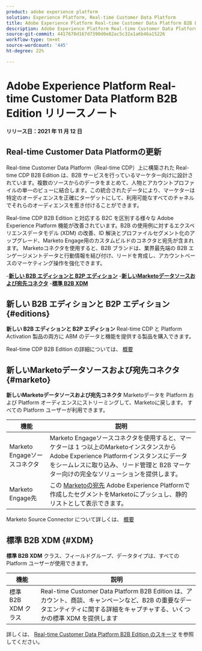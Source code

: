 ```yaml
---
product: adobe experience platform
solution: Experience Platform, Real-time Customer Data Platform
title: Adobe Experience Platform Real-time Customer Data Platform B2B Edition リリースノート
description: Adobe Experience Platform Real-time Customer Data Platform B2B Edition の最新のリリースノートです。
source-git-commit: 4417670d167d7390d0e82ac5c32a1a6b46a15226
workflow-type: tm+mt
source-wordcount: '445'
ht-degree: 22%

---
```


# Adobe Experience Platform Real-time Customer Data Platform B2B Edition リリースノート

**リリース日：2021 年 11 月 12 日**

## Real-time Customer Data Platformの更新

Real-time Customer Data Platform（Real-time CDP）上に構築された Real-time CDP B2B Edition は、B2B サービスを行っているマーケター向けに設計されています。複数のソースからのデータをまとめて、人物とアカウントプロファイルの単一のビューに結合します。この統合されたデータにより、マーケターは特定のオーディエンスを正確にターゲットにして、利用可能なすべてのチャネルでそれらのオーディエンスを惹き付けることができます。

Real-time CDP B2B Edition と対応する B2C を区別する様々な Adobe Experience Platform 機能が改善されています。B2B の使用例に対するエクスペリエンスデータモデル (XDM) の改善、ID 解決とプロファイルセグメント化のアップグレード、Marketo Engage用のカスタムビルドのコネクタと宛先が含まれます。 Marketoコネクタを使用すると、B2B ブランドは、業界最先端の B2B エンゲージメントデータと行動情報を結び付け、リードを育成し、アカウントベースのマーケティング操作を強化できます。

-[**新しい B2B エディションと B2P エディション**](#editions)
-[**新しいMarketoデータソースおよび宛先コネクタ**](#marketo)
-[**標準 B2B XDM**](#XDM)

## 新しい B2B エディションと B2P エディション {#editions}

**新しい B2B エディションと B2P エディション** Real-time CDP と Platform Activation 製品の両方に ABM のデータと機能を提供する製品を購入できます。

Real-time CDP B2B Edition の詳細については、 [概要](./b2b-overview.md)

## 新しいMarketoデータソースおよび宛先コネクタ {#marketo}

**新しいMarketoデータソースおよび宛先コネクタ** Marketoデータを Platform および Platform オーディエンスにストリーミングして、Marketoに戻します。 すべての Platform ユーザーが利用できます。

| 機能 | 説明 |
|---|---|
| Marketo Engageソースコネクタ | Marketo Engageソースコネクタを使用すると、マーケターは 1 つ以上のMarketoインスタンスからAdobe Experience Platformインスタンスにデータをシームレスに取り込み、リード管理と B2B マーケター向けの完全なソリューションを提供します。 |
| Marketo Engage先 | この [Marketoの宛先](https://experienceleague.adobe.com/docs/experience-platform/destinations/catalog/adobe/marketo-engage.html?lang=ja) Adobe Experience Platformで作成したセグメントをMarketoにプッシュし、静的リストとして表示できます。 |

Marketo Source Connector について詳しくは、 [概要](../sources/connectors/adobe-applications/marketo/marketo.md)

## 標準 B2B XDM {#XDM}

**標準 B2B XDM** クラス、フィールドグループ、データタイプは、すべての Platform ユーザーが使用できます。

| 機能 | 説明 |
|---|---|
| 標準 B2B XDM クラス | Real-time Customer Data Platform B2B Edition は、アカウント、商談、キャンペーンなど、B2B の重要なデータエンティティに関する詳細をキャプチャする、いくつかの標準 XDM を提供します |

詳しくは、 [Real-time Customer Data Platform B2B Edition のスキーマ](./schemas/b2b.md) を参照してください。
